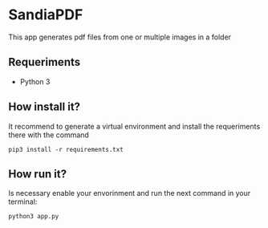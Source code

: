 # SandiaPDF

This app generates pdf files from one or multiple images in a folder

## Requeriments

* Python 3

## How install it?

It recommend to generate a virtual environment and install the requeriments there with the command

```
pip3 install -r requirements.txt
```

## How run it?

Is necessary enable your envorinment and run the next command in your terminal:

```
python3 app.py
```


